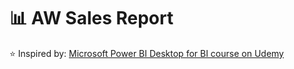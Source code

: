 # 📊 AW Sales Report 
⭐ Inspired by: [Microsoft Power BI Desktop for BI course on Udemy](https://www.udemy.com/course/microsoft-power-bi-up-running-with-power-bi-desktop/)

